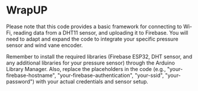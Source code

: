 # WrapUP

Please note that this code provides a basic framework for connecting to Wi-Fi, reading data from a DHT11 sensor, and uploading it to Firebase. You will need to adapt and expand the code to integrate your specific pressure sensor and wind vane encoder.

Remember to install the required libraries (Firebase ESP32, DHT sensor, and any additional libraries for your pressure sensor) through the Arduino Library Manager. Also, replace the placeholders in the code (e.g., "your-firebase-hostname", "your-firebase-authentication", "your-ssid", "your-password") with your actual credentials and sensor setup.
